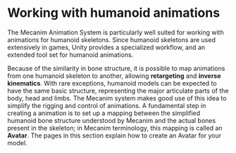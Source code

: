 Working with humanoid animations
================================


The Mecanim Animation System is particularly well suited for working with animations for humanoid skeletons. Since humanoid skeletons are used extensively in games, Unity provides a specialized workflow, and an extended tool set for humanoid animations. 

Because of the similarity in bone structure, it is possible to map animations from one humanoid skeleton to another, allowing __retargeting__ and __inverse kinematics__. 
With rare exceptions, humanoid models can be expected to have the same basic structure, representing the major articulate parts of the body, head and limbs. The Mecanim system makes good use of this idea to simplify the rigging and control of animations. A fundamental step in creating a animation is to set up a mapping between the simplified humanoid bone structure understood by Mecanim and the actual bones present in the skeleton; in Mecanim terminology, this mapping is called an __Avatar__. The pages in this section explain how to create an Avatar for your model. 

